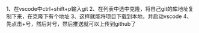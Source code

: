 1、在vscode中ctrl+shift+p输入git
2、在列表中选中克隆，将自己git的库地址复制下来，在克隆下有个地址
3、这样就能将项目下载到本地，并启动vscode
4、先点击+号，然后对号，然后推送就可以上传到github了